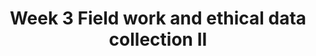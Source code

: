 ---
title: Week 3 Field work and ethical data collection II
url: "docs/module-1/wk3"
description: Field work and ethical data collection II
aliases:
- "/docs/wk3"
---